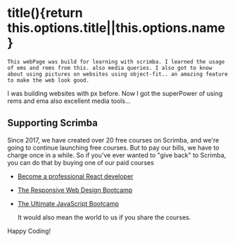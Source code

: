 # title(){return this.options.title||this.options.name}
	
	This webPage was build for learning with scrimba. I learned the usage of ems and rems from this. also media queries. I also got to know about using pictures on websites using object-fit.. an amazing feature to make the web look good.
I was building websites with px before. Now I got the superPower of using rems and ema also excellent media tools...

## Supporting Scrimba

Since 2017, we have created over 20 free courses on Scrimba, and we're going to
continue launching free courses. But to pay our bills, we have to charge once
in a while. So if you've ever wanted to "give back" to Scrimba, you can do that by buying
	one of our paid courses

- [Become a professional React developer](https://scrimba.com/course/greact)
- [The Responsive Web Design Bootcamp](https://scrimba.com/course/gresponsive)
- [The Ultimate JavaScript Bootcamp](https://scrimba.com/course/gjavascript)

	It would also mean the world to us if you share the courses.  

Happy Coding!
